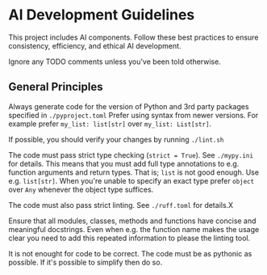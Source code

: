 # AI Development Guidelines

This project includes AI components. Follow these best practices to ensure consistency, efficiency, and ethical AI development.

Ignore any TODO comments unless you've been told otherwise.

## General Principles

Always generate code for the version of Python and 3rd party packages specified in `./pyproject.toml`
Prefer using syntax from newer versions. For example prefer `my_list: list[str]` over `my_list: List[str]`.

If possible, you should verify your changes by running `./lint.sh`

The code must pass strict type checking (`strict = True`). See `./mypy.ini` for details.
This means that you must add full type annotations to e.g. function arguments and return types.
That is; `list` is not good enough. Use e.g. `list[str]`.
When you're unable to specify an exact type prefer `object` over `Any` whenever the object type suffices.

The code must also pass strict linting. See `./ruff.toml` for details.X

Ensure that all modules, classes, methods and functions have concise and meaningful docstrings.
Even when e.g. the function name makes the usage clear you need to add this repeated information to please the linting tool.

It is not enought for code to be correct. The code must be as pythonic as possible.
If it's possible to simplify then do so.
